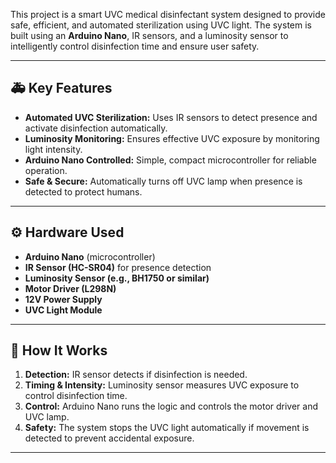 

This project is a smart UVC medical disinfectant system designed to provide safe, efficient, and automated sterilization using UVC light. The system is built using an **Arduino Nano**, IR sensors, and a luminosity sensor to intelligently control disinfection time and ensure user safety.

---

## 🚑 **Key Features**

- **Automated UVC Sterilization:** Uses IR sensors to detect presence and activate disinfection automatically.
- **Luminosity Monitoring:** Ensures effective UVC exposure by monitoring light intensity.
- **Arduino Nano Controlled:** Simple, compact microcontroller for reliable operation.
- **Safe & Secure:** Automatically turns off UVC lamp when presence is detected to protect humans.

---

## ⚙️ **Hardware Used**

- **Arduino Nano** (microcontroller)
- **IR Sensor (HC-SR04)** for presence detection
- **Luminosity Sensor (e.g., BH1750 or similar)**
- **Motor Driver (L298N)**
- **12V Power Supply**
- **UVC Light Module**

---

## 🔌 **How It Works**

1. **Detection:** IR sensor detects if disinfection is needed.
2. **Timing & Intensity:** Luminosity sensor measures UVC exposure to control disinfection time.
3. **Control:** Arduino Nano runs the logic and controls the motor driver and UVC lamp.
4. **Safety:** The system stops the UVC light automatically if movement is detected to prevent accidental exposure.

---
